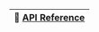 | 📖 [API Reference](http://negezor.github.io/inspectable/reference) |
|--------------------------------------------------------------------|
